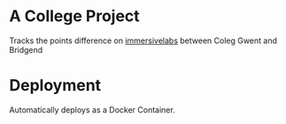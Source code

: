 # A College Project

Tracks the points difference on [immersivelabs](https://immersivelabs.com) between Coleg Gwent and Bridgend

# Deployment
Automatically deploys as a Docker Container.